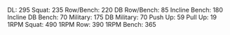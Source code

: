 DL: 295
 Squat: 235
 Row/Bench: 220
 DB Row/Bench: 85
 Incline Bench: 180
 Incline DB Bench: 70
 Military: 175
 DB Military: 70
 Push Up: 59
 Pull Up: 19
 1RPM Squat: 490
 1RPM Row: 390
 1RPM Bench: 365
